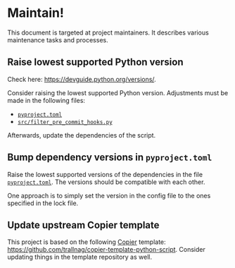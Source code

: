 # Maintain!

This document is targeted at project maintainers. It describes various
maintenance tasks and processes.

## Raise lowest supported Python version

Check here: <https://devguide.python.org/versions/>.

Consider raising the lowest supported Python version. Adjustments must be made
in the following files:

- [`pyproject.toml`](pyproject.toml)
- [`src/filter_pre_commit_hooks.py`](src/filter_pre_commit_hooks.py)

Afterwards, update the dependencies of the script.

## Bump dependency versions in `pyproject.toml`

Raise the lowest supported versions of the dependencies in the file
[`pyproject.toml`](pyproject.toml). The versions should be compatible with each
other.

One approach is to simply set the version in the config file to the ones
specified in the lock file.

## Update upstream Copier template

This project is based on the following
[Copier](https://copier.readthedocs.io/en/stable/) template:
<https://github.com/trallnag/copier-template-python-script>. Consider updating
things in the template repository as well.
